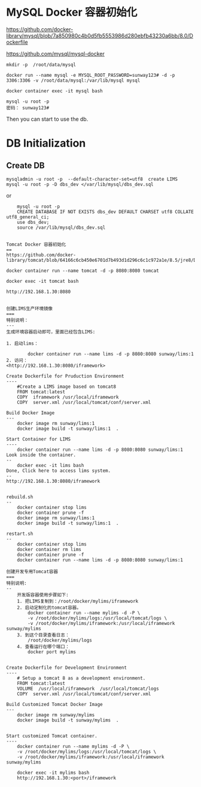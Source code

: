 
MySQL Docker 容器初始化
==

https://github.com/docker-library/mysql/blob/7a850980c4b0d5fb5553986d280ebfb43230a6bb/8.0/Dockerfile

https://github.com/mysql/mysql-docker
	
	mkdir -p  /root/data/mysql

	docker run --name mysql -e MYSQL_ROOT_PASSWORD=sunway123# -d -p 3306:3306 -v /root/data/mysql:/var/lib/mysql mysql
	 
	docker container exec -it mysql bash

	mysql -u root -p 
	密码： sunway123#
Then you can start to use the db.
	
DB Initialization
====

Create DB
--
	mysqladmin -u root -p  --default-character-set=utf8  create LIMS
	mysql -u root -p -D dbs_dev </var/lib/mysql/dbs_dev.sql
	
or
```
	mysql -u root -p 
	CREATE DATABASE IF NOT EXISTS dbs_dev DEFAULT CHARSET utf8 COLLATE utf8_general_ci;
	use dbs_dev;
	source /var/lib/mysql/dbs_dev.sql


Tomcat Docker 容器初始化
==
https://github.com/docker-library/tomcat/blob/64166c6cb450e6701d7b493d1d296c6c1c972a1e/8.5/jre8/Dockerfile

docker container run --name tomcat -d -p 8080:8080 tomcat

docker exec -it tomcat bash

http://192.168.1.30:8080


创建LIMS生产环境镜像
===
特别说明：
---
生成环境容器启动即可，里面已经包含LIMS:
	 
1. 启动lims：

		docker container run --name lims -d -p 8080:8080 sunway/lims:1 		 
2. 访问：
<http://192.168.1.30:8080/iframework>

Create Dockerfile for Pruduction Environment
----
	#Create a LIMS image based on tomcat8
	FROM tomcat:latest
	COPY  iframework /usr/local/iframework
	COPY  server.xml /usr/local/tomcat/conf/server.xml

Build Docker Image
---	
	docker image rm sunway/lims:1	
	docker image build -t sunway/lims:1  . 
	
Start Container for LIMS
----
	docker container run --name lims -d -p 8080:8080 sunway/lims:1  
Look inside the container.
--
	docker exec -it lims bash
Done, Click here to access lims system.
--
http://192.168.1.30:8080/iframework


rebuild.sh
--
	docker container stop lims
	docker container prune -f
	docker image rm sunway/lims:1
	docker image build -t sunway/lims:1  .

restart.sh
--
	docker container stop lims
	docker container rm lims
	docker container prune -f
	docker container run --name lims -d -p 8080:8080 sunway/lims:1

创建开发专用Tomcat容器
===	
特别说明:
--
	开发版容器使用步骤如下:
	1. 把LIMS复制到：/root/docker/mylims/iframework
	2. 启动定制化的tomcat容器。
		docker container run --name mylims -d -P \
		-v /root/docker/mylims/logs:/usr/local/tomcat/logs \
		-v /root/docker/mylims/iframework:/usr/local/iframework sunway/mylims 	
	3. 到这个目录查看日志： 
		/root/docker/mylims/logs
	4. 查看运行在哪个端口：  
		docker port mylims
	

Create Dockerfile for Development Environment
----
	# Setup a tomcat 8 as a development environment.
	FROM tomcat:latest
	VOLUME  /usr/local/iframework  /usr/local/tomcat/logs 
	COPY  server.xml /usr/local/tomcat/conf/server.xml

Build Customized Tomcat Docker Image 
---	
	docker image rm sunway/mylims
	docker image build -t sunway/mylims  . 
	
	
Start customized Tomcat container.
----
	docker container run --name mylims -d -P \
	-v /root/docker/mylims/logs:/usr/local/tomcat/logs \
	-v /root/docker/mylims/iframework:/usr/local/iframework sunway/mylims 
	
	docker exec -it mylims bash
	http://192.168.1.30:<port>/iframework

	
